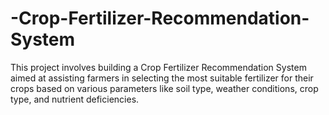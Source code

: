 # -Crop-Fertilizer-Recommendation-System
This project involves building a Crop Fertilizer Recommendation System aimed at assisting farmers in selecting the most suitable fertilizer for their crops based on various parameters like soil type, weather conditions, crop type, and nutrient deficiencies.
